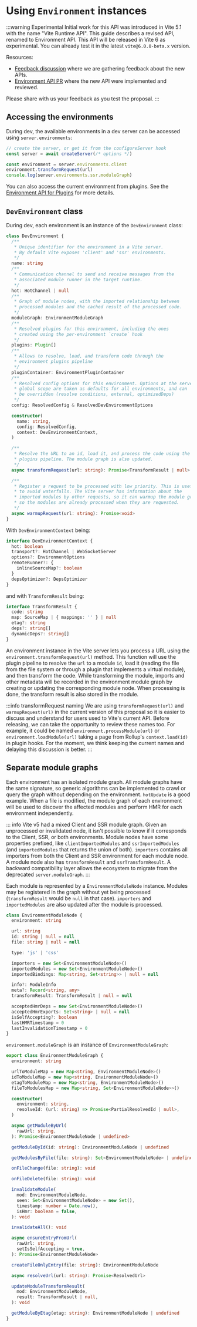 # Using `Environment` instances

:::warning Experimental
Initial work for this API was introduced in Vite 5.1 with the name "Vite Runtime API". This guide describes a revised API, renamed to Environment API. This API will be released in Vite 6 as experimental. You can already test it in the latest `vite@6.0.0-beta.x` version.

Resources:

- [Feedback discussion](https://github.com/vitejs/vite/discussions/16358) where we are gathering feedback about the new APIs.
- [Environment API PR](https://github.com/vitejs/vite/pull/16471) where the new API were implemented and reviewed.

Please share with us your feedback as you test the proposal.
:::

## Accessing the environments

During dev, the available environments in a dev server can be accessed using `server.environments`:

```js
// create the server, or get it from the configureServer hook
const server = await createServer(/* options */)

const environment = server.environments.client
environment.transformRequest(url)
console.log(server.environments.ssr.moduleGraph)
```

You can also access the current environment from plugins. See the [Environment API for Plugins](./api-environment-plugins.md#accessing-the-current-environment-in-hooks) for more details.

## `DevEnvironment` class

During dev, each environment is an instance of the `DevEnvironment` class:

```ts
class DevEnvironment {
  /**
   * Unique identifier for the environment in a Vite server.
   * By default Vite exposes 'client' and 'ssr' environments.
   */
  name: string
  /**
   * Communication channel to send and receive messages from the
   * associated module runner in the target runtime.
   */
  hot: HotChannel | null
  /**
   * Graph of module nodes, with the imported relationship between
   * processed modules and the cached result of the processed code.
   */
  moduleGraph: EnvironmentModuleGraph
  /**
   * Resolved plugins for this environment, including the ones
   * created using the per-environment `create` hook
   */
  plugins: Plugin[]
  /**
   * Allows to resolve, load, and transform code through the
   * environment plugins pipeline
   */
  pluginContainer: EnvironmentPluginContainer
  /**
   * Resolved config options for this environment. Options at the server
   * global scope are taken as defaults for all environments, and can
   * be overridden (resolve conditions, external, optimizedDeps)
   */
  config: ResolvedConfig & ResolvedDevEnvironmentOptions

  constructor(
    name: string,
    config: ResolvedConfig,
    context: DevEnvironmentContext,
  )

  /**
   * Resolve the URL to an id, load it, and process the code using the
   * plugins pipeline. The module graph is also updated.
   */
  async transformRequest(url: string): Promise<TransformResult | null>

  /**
   * Register a request to be processed with low priority. This is useful
   * to avoid waterfalls. The Vite server has information about the
   * imported modules by other requests, so it can warmup the module graph
   * so the modules are already processed when they are requested.
   */
  async warmupRequest(url: string): Promise<void>
}
```

With `DevEnvironmentContext` being:

```ts
interface DevEnvironmentContext {
  hot: boolean
  transport?: HotChannel | WebSocketServer
  options?: EnvironmentOptions
  remoteRunner?: {
    inlineSourceMap?: boolean
  }
  depsOptimizer?: DepsOptimizer
}
```

and with `TransformResult` being:

```ts
interface TransformResult {
  code: string
  map: SourceMap | { mappings: '' } | null
  etag?: string
  deps?: string[]
  dynamicDeps?: string[]
}
```

An environment instance in the Vite server lets you process a URL using the `environment.transformRequest(url)` method. This function will use the plugin pipeline to resolve the `url` to a module `id`, load it (reading the file from the file system or through a plugin that implements a virtual module), and then transform the code. While transforming the module, imports and other metadata will be recorded in the environment module graph by creating or updating the corresponding module node. When processing is done, the transform result is also stored in the module.

:::info transformRequest naming
We are using `transformRequest(url)` and `warmupRequest(url)` in the current version of this proposal so it is easier to discuss and understand for users used to Vite's current API. Before releasing, we can take the opportunity to review these names too. For example, it could be named `environment.processModule(url)` or `environment.loadModule(url)` taking a page from Rollup's `context.load(id)` in plugin hooks. For the moment, we think keeping the current names and delaying this discussion is better.
:::

## Separate module graphs

Each environment has an isolated module graph. All module graphs have the same signature, so generic algorithms can be implemented to crawl or query the graph without depending on the environment. `hotUpdate` is a good example. When a file is modified, the module graph of each environment will be used to discover the affected modules and perform HMR for each environment independently.

::: info
Vite v5 had a mixed Client and SSR module graph. Given an unprocessed or invalidated node, it isn't possible to know if it corresponds to the Client, SSR, or both environments. Module nodes have some properties prefixed, like `clientImportedModules` and `ssrImportedModules` (and `importedModules` that returns the union of both). `importers` contains all importers from both the Client and SSR environment for each module node. A module node also has `transformResult` and `ssrTransformResult`. A backward compatibility layer allows the ecosystem to migrate from the deprecated `server.moduleGraph`.
:::

Each module is represented by a `EnvironmentModuleNode` instance. Modules may be registered in the graph without yet being processed (`transformResult` would be `null` in that case). `importers` and `importedModules` are also updated after the module is processed.

```ts
class EnvironmentModuleNode {
  environment: string

  url: string
  id: string | null = null
  file: string | null = null

  type: 'js' | 'css'

  importers = new Set<EnvironmentModuleNode>()
  importedModules = new Set<EnvironmentModuleNode>()
  importedBindings: Map<string, Set<string>> | null = null

  info?: ModuleInfo
  meta?: Record<string, any>
  transformResult: TransformResult | null = null

  acceptedHmrDeps = new Set<EnvironmentModuleNode>()
  acceptedHmrExports: Set<string> | null = null
  isSelfAccepting?: boolean
  lastHMRTimestamp = 0
  lastInvalidationTimestamp = 0
}
```

`environment.moduleGraph` is an instance of `EnvironmentModuleGraph`:

```ts
export class EnvironmentModuleGraph {
  environment: string

  urlToModuleMap = new Map<string, EnvironmentModuleNode>()
  idToModuleMap = new Map<string, EnvironmentModuleNode>()
  etagToModuleMap = new Map<string, EnvironmentModuleNode>()
  fileToModulesMap = new Map<string, Set<EnvironmentModuleNode>>()

  constructor(
    environment: string,
    resolveId: (url: string) => Promise<PartialResolvedId | null>,
  )

  async getModuleByUrl(
    rawUrl: string,
  ): Promise<EnvironmentModuleNode | undefined>

  getModuleById(id: string): EnvironmentModuleNode | undefined

  getModulesByFile(file: string): Set<EnvironmentModuleNode> | undefined

  onFileChange(file: string): void

  onFileDelete(file: string): void

  invalidateModule(
    mod: EnvironmentModuleNode,
    seen: Set<EnvironmentModuleNode> = new Set(),
    timestamp: number = Date.now(),
    isHmr: boolean = false,
  ): void

  invalidateAll(): void

  async ensureEntryFromUrl(
    rawUrl: string,
    setIsSelfAccepting = true,
  ): Promise<EnvironmentModuleNode>

  createFileOnlyEntry(file: string): EnvironmentModuleNode

  async resolveUrl(url: string): Promise<ResolvedUrl>

  updateModuleTransformResult(
    mod: EnvironmentModuleNode,
    result: TransformResult | null,
  ): void

  getModuleByEtag(etag: string): EnvironmentModuleNode | undefined
}
```
